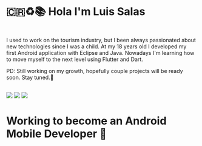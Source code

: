 # :costa_rica::recycle::books: Hola I'm Luis Salas
#
I used to work on the tourism industry, but I been always passionated about new technologies since I was a child. 
At my 18 years old I developed my first Android application with Eclipse and Java. Nowadays I'm learning how to move myself to the next level using Flutter and Dart.

PD: Still working on my growth, hopefully couple projects will be ready soon. Stay tuned.:rocket:

\
![](https://i.imgur.com/zDV4ggx.gif=50x50)
![](https://github-readme-stats.vercel.app/api/?username=Pirris-Salas&count_private=true&theme=slateorange&showicons=true) ![](https://github-readme-stats.vercel.app/api/top-langs/?username=Pirris-Salas&langs_count=5&theme=slateorange)

# Working to become an Android Mobile Developer :construction:
